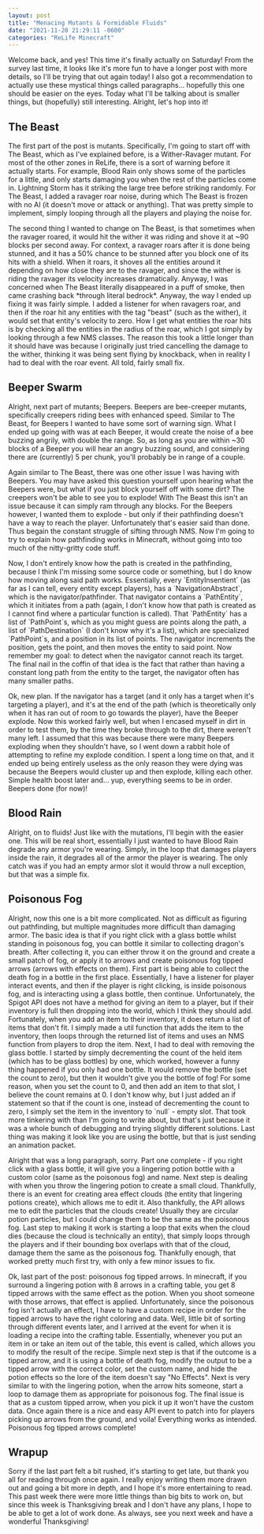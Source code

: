 ```yaml
---
layout: post
title: "Menacing Mutants & Formidable Fluids"
date: "2021-11-20 21:29:11 -0600"
categories: "ReLife Minecraft"
---
```


<p class="paragraph" markdown="1">Welcome back, and yes! This time it's finally actually on Saturday! From the survey last time, it looks like it's more fun to have a longer post with more details, so I'll be trying that out again today! I also got a recommendation to actually use these mystical things called paragraphs... hopefully this one should be easier on the eyes. Today what I'll be talking about is smaller things, but (hopefully) still interesting. Alright, let's hop into it!
<h2 class="heading">The Beast</h2>
<p class="paragraph" markdown="1">The first part of the post is mutants. Specifically, I'm going to start off with The Beast, which as I've explained before, is a Wither-Ravager mutant. For most of the other zones in ReLife, there is a sort of warning before it actually starts. For example, Blood Rain only shows some of the particles for a little, and only starts damaging you when the rest of the particles come in. Lightning Storm has it striking the large tree before striking randomly. For The Beast, I added a ravager roar noise, during which The Beast is frozen with no AI (it doesn't move or attack or anything). That was pretty simple to implement, simply looping through all the players and playing the noise for.</p>
<p class="paragraph" markdown="1">The second thing I wanted to change on The Beast, is that sometimes when the ravager roared, it would hit the wither it was riding and shove it at ~90 blocks per second away. For context, a ravager roars after it is done being stunned, and it has a 50% chance to be stunned after you block one of its hits with a shield. When it roars, it shoves all the entities around it depending on how close they are to the ravager, and since the wither is riding the ravager its velocity increases dramatically. Anyway, I was concerned when The Beast literally disappeared in a puff of smoke, then came crashing back *through literal bedrock*. Anyway, the way I ended up fixing it was fairly simple. I added a listener for when ravagers roar, and then if the roar hit any entities with the tag "beast" (such as the wither), it would set that entity's velocity to zero. How I get what entities the roar hits is by checking all the entities in the radius of the roar, which I got simply by looking through a few NMS classes. The reason this took a little longer than it should have was because I originally just tried cancelling the damage to the wither, thinking it was being sent flying by knockback, when in reality I had to deal with the roar event. All told, fairly small fix.</p>
<h2 class="heading">Beeper Swarm</h2>
<p class="paragraph" markdown="1">Alright, next part of mutants; Beepers. Beepers are bee-creeper mutants, specifically creepers riding bees with enhanced speed. Similar to The Beast, for Beepers I wanted to have some sort of warning sign. What I ended up going with was at each Beeper, it would create the noise of a bee buzzing angrily, with double the range. So, as long as you are within ~30 blocks of a Beeper you will hear an angry buzzing sound, and considering there are (currently) 5 per chunk, you'll probably be in range of a couple.</p>
<p class="paragraph" markdown="1">Again similar to The Beast, there was one other issue I was having with Beepers. You may have asked this question yourself upon hearing what the Beepers were, but what if you just block yourself off with some dirt? The creepers won't be able to see you to explode! With The Beast this isn't an issue because it can simply ram through any blocks. For the Beepers however, I wanted them to explode - but only if their pathfinding doesn't have a way to reach the player. Unfortunately that's easier said than done. Thus begain the constant struggle of sifting through NMS. Now I'm going to try to explain how pathfinding works in Minecraft, without going into too much of the nitty-gritty code stuff.</p>
<p class="paragraph" markdown="1">Now, I don't entirely know how the path is created in the pathfinding, because I think I'm missing some source code or something, but I do know how moving along said path works. Essentially, every `EntityInsentient` (as far as I can tell, every entity except players), has a `NavigationAbstract`, which is the navigator/pathfinder. That navigator contains a `PathEntity`, which it initiates from a path (again, I don't know how that path is created as I cannot find where a particular function is called). That `PathEntity` has a list of `PathPoint`s, which as you might guess are points along the path, a list of `PathDestination` (I don't know why it's a list), which are specialized `PathPoint`s, and a position in its list of points. The navigator increments the position, gets the point, and then moves the entity to said point. Now remember my goal: to detect when the navigator cannot reach its target. The final nail in the coffin of that idea is the fact that rather than having a constant long path from the entity to the target, the navigator often has many smaller paths.</p>
<p class="paragraph" markdown="1">Ok, new plan. If the navigator has a target (and it only has a target when it's targeting a player), and it's at the end of the path (which is theoretically only when it has ran out of room to go towards the player), have the Beeper explode. Now this worked fairly well, but when I encased myself in dirt in order to test them, by the time they broke through to the dirt, there weren't many left. I assumed that this was because there were many Beepers exploding when they shouldn't have, so I went down a rabbit hole of attempting to refine my explode condition. I spent a long time on that, and it ended up being entirely useless as the only reason they were dying was because the Beepers would cluster up and then explode, killing each other. Simple health boost later and... yup, everything seems to be in order. Beepers done (for now)!</p>
<h2 class="heading">Blood Rain</h2>
<p class="paragraph" markdown="1">Alright, on to fluids! Just like with the mutations, I'll begin with the easier one. This will be real short, essentially I just wanted to have Blood Rain degrade any armor you're wearing. Simply, in the loop that damages players inside the rain, it degrades all of the armor the player is wearing. The only catch was if you had an empty armor slot it would throw a null exception, but that was a simple fix.</p>
<h2 class="heading">Poisonous Fog</h2>
<p class="paragraph" markdown="1">Alright, now this one is a bit more complicated. Not as difficult as figuring out pathfinding, but multiple magnitudes more difficult than damaging armor. The basic idea is that if you right click with a glass bottle whilst standing in poisonous fog, you can bottle it similar to collecting dragon's breath. After collecting it, you can either throw it on the ground and create a small patch of fog, or apply it to arrows and create poisonous fog tipped arrows (arrows with effects on them). First part is being able to collect the death fog in a bottle in the first place. Essentially, I have a listener for player interact events, and then if the player is right clicking, is inside poisonous fog, and is interacting using a glass bottle, then continue. Unfortunately, the Spigot API does not have a method for giving an item to a player, but if their inventory is full then dropping into the world, which I think they should add. Fortunately, when you add an item to their inventory, it does return a list of items that don't fit. I simply made a util function that adds the item to the inventory, then loops through the returned list of items and uses an NMS function from players to drop the item. Next, I had to deal with removing the glass bottle. I started by simply decrementing the count of the held item (which has to be glass bottles) by one, which worked, however a funny thing happened if you only had one bottle. It would remove the bottle (set the count to zero), but then it wouldn't give you the bottle of fog! For some reason, when you set the count to 0, and then add an item to that slot, I believe the count remains at 0. I don't know why, but I just added an if statement so that if the count is one, instead of decrementing the count to zero, I simply set the item in the inventory to `null` - empty slot. That took more tinkering with than I'm going to write about, but that's just because it was a whole bunch of debugging and trying slightly different solutions. Last thing was making it look like you are using the bottle, but that is just sending an animation packet.</p>
<p class="paragraph" markdown="1">Alright that was a long paragraph, sorry. Part one complete - if you right click with a glass bottle, it will give you a lingering potion bottle with a custom color (same as the poisonous fog) and name. Next step is dealing with when you throw the lingering potion to create a small cloud. Thankfully, there is an event for creating area effect clouds (the entity that lingering potions create), which allows me to edit it. Also thankfully, the API allows me to edit the particles that the clouds create! Usually they are circular potion particles, but I could change them to be the same as the poisonous fog. Last step to making it work is starting a loop that exits when the cloud dies (because the cloud is technically an entity), that simply loops through the players and if their bounding box overlaps with that of the cloud, damage them the same as the poisonous fog. Thankfully enough, that worked pretty much first try, with only a few minor issues to fix.
<p class="paragraph" markdown="1">Ok, last part of the post: poisonous fog tipped arrows. In minecraft, if you surround a lingering potion with 8 arrows in a crafting table, you get 8 tipped arrows with the same effect as the potion. When you shoot someone with those arrows, that effect is applied. Unfortunately, since the poisonous fog isn't actually an effect, I have to have a custom recipe in order for the tipped arrows to have the right coloring and data. Well, little bit of sorting through different events later, and I arrived at the event for when it is loading a recipe into the crafting table. Essentially, whenever you put an item in or take an item out of the table, this event is called, which allows you to modify the result of the recipe. Simple next step is that if the outcome is a tipped arrow, and it is using a bottle of death fog, modify the output to be a tipped arrow with the correct color, set the custom name, and hide the potion effects so the lore of the item doesn't say "No Effects". Next is very similar to with the lingering potion, when the arrow hits someone, start a loop to damage them as appropriate for poisonous fog. The final issue is that as a custom tipped arrow, when you pick it up it won't have the custom data. Once again there is a nice and easy API event to patch into for players picking up arrows from the ground, and voila! Everything works as intended. Poisonous fog tipped arrows complete!</p>

<h2 class="heading">Wrapup</h2>
<p class="paragraph" markdown="1">Sorry if the last part felt a bit rushed, it's starting to get late, but thank you all for reading through once again. I really enjoy writing them more drawn out and going a bit more in depth, and I hope it's more entertaining to read. This past week there were more little things than big bits to work on, but since this week is Thanksgiving break and I don't have any plans, I hope to be able to get a lot of work done. As always, see you next week and have a wonderful Thanksgiving!</p>
